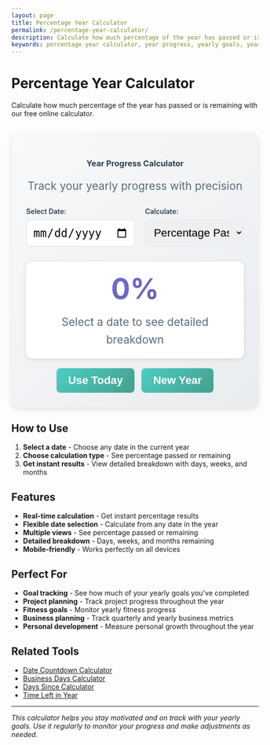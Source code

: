 ```yaml
---
layout: page
title: Percentage Year Calculator
permalink: /percentage-year-calculator/
description: Calculate how much percentage of the year has passed or is remaining with our free online calculator. Track yearly progress and goals.
keywords: percentage year calculator, year progress, yearly goals, year percentage, time tracking, goal tracking
---
```


<script type="application/ld+json">
{
  "@context": "https://schema.org",
  "@type": "WebApplication",
  "name": "Percentage Year Calculator",
  "description": "Calculate how much percentage of the year has passed or is remaining",
  "url": "https://goalgetter.app/tools/percentage-year-calculator/",
  "applicationCategory": "UtilityApplication",
  "operatingSystem": "Web Browser",
  "offers": {
    "@type": "Offer",
    "price": "0",
    "priceCurrency": "USD"
  },
  "creator": {
    "@type": "Organization",
    "name": "Goal Getter"
  }
}
</script>

# Percentage Year Calculator

Calculate how much percentage of the year has passed or is remaining with our free online calculator.

<div class="calculator-container" style="background: linear-gradient(135deg, #f8f9fa 0%, #e9ecef 100%); padding: 30px; border-radius: 16px; margin: 30px 0; box-shadow: 0 4px 12px rgba(0,0,0,0.1);">
  <div class="calculator-header" style="text-align: center; margin-bottom: 30px;">
    <h3 style="color: #2c3e50; margin-bottom: 10px;">Year Progress Calculator</h3>
    <p style="color: #5a6c7d; font-size: 1.4rem;">Track your yearly progress with precision</p>
  </div>
  
  <div class="calculator-inputs" style="display: grid; grid-template-columns: 1fr 1fr; gap: 20px; margin-bottom: 30px;">
    <div class="input-group">
      <label for="selectedDate" style="display: block; margin-bottom: 8px; font-weight: 600; color: #2c3e50;">Select Date:</label>
      <input type="date" id="selectedDate" style="width: 100%; padding: 12px; border: 2px solid #e9ecef; border-radius: 8px; font-size: 1.4rem; transition: border-color 0.3s ease;" onchange="calculateYearPercentage()">
    </div>
    <div class="input-group">
      <label for="calculationType" style="display: block; margin-bottom: 8px; font-weight: 600; color: #2c3e50;">Calculate:</label>
      <select id="calculationType" style="width: 100%; padding: 12px; border: 2px solid #e9ecef; border-radius: 8px; font-size: 1.4rem; transition: border-color 0.3s ease;" onchange="calculateYearPercentage()">
        <option value="passed">Percentage Passed</option>
        <option value="remaining">Percentage Remaining</option>
      </select>
    </div>
  </div>
  
  <div class="calculator-results" style="text-align: center; padding: 20px; background: white; border-radius: 12px; box-shadow: 0 2px 8px rgba(0,0,0,0.1);">
    <div id="percentageResult" style="font-size: 3.6rem; font-weight: 700; background: linear-gradient(135deg, #667eea 0%, #764ba2 100%); -webkit-background-clip: text; -webkit-text-fill-color: transparent; background-clip: text; margin-bottom: 15px;">
      0%
    </div>
    <div id="detailedBreakdown" style="color: #5a6c7d; font-size: 1.4rem; line-height: 1.6;">
      Select a date to see detailed breakdown
    </div>
  </div>
  
  <div class="calculator-actions" style="text-align: center; margin-top: 20px;">
    <button onclick="setToToday()" style="background: linear-gradient(135deg, #4ecdc4 0%, #44a08d 100%); color: white; border: none; padding: 12px 24px; border-radius: 8px; font-size: 1.4rem; font-weight: 600; cursor: pointer; transition: transform 0.3s ease; margin-right: 10px;">
      Use Today
    </button>
    <button onclick="setToNewYear()" style="background: linear-gradient(135deg, #4ecdc4 0%, #44a08d 100%); color: white; border: none; padding: 12px 24px; border-radius: 8px; font-size: 1.4rem; font-weight: 600; cursor: pointer; transition: transform 0.3s ease;">
      New Year
    </button>
  </div>
</div>

## How to Use

1. **Select a date** - Choose any date in the current year
2. **Choose calculation type** - See percentage passed or remaining
3. **Get instant results** - View detailed breakdown with days, weeks, and months

## Features

- **Real-time calculation** - Get instant percentage results
- **Flexible date selection** - Calculate from any date in the year
- **Multiple views** - See percentage passed or remaining
- **Detailed breakdown** - Days, weeks, and months remaining
- **Mobile-friendly** - Works perfectly on all devices

## Perfect For

- **Goal tracking** - See how much of your yearly goals you've completed
- **Project planning** - Track project progress throughout the year
- **Fitness goals** - Monitor yearly fitness progress
- **Business planning** - Track quarterly and yearly business metrics
- **Personal development** - Measure personal growth throughout the year

## Related Tools

- [Date Countdown Calculator](/tools/date-countdown-calculator/)
- [Business Days Calculator](/tools/business-days-calculator/)
- [Days Since Calculator](/tools/days-since-calculator/)
- [Time Left in Year](/tools/time-left-in-year/)

<script>
function calculateYearPercentage() {
  const selectedDate = document.getElementById('selectedDate').value;
  const calculationType = document.getElementById('calculationType').value;
  
  if (!selectedDate) {
    document.getElementById('percentageResult').textContent = '0%';
    document.getElementById('detailedBreakdown').textContent = 'Select a date to see detailed breakdown';
    return;
  }
  
  const inputDate = new Date(selectedDate);
  const currentYear = inputDate.getFullYear();
  
  // Get start and end of year
  const yearStart = new Date(currentYear, 0, 1);
  const yearEnd = new Date(currentYear, 11, 31);
  
  // Calculate total days in year
  const totalDays = Math.ceil((yearEnd - yearStart) / (1000 * 60 * 60 * 24)) + 1;
  
  // Calculate days passed or remaining
  let daysPassed, daysRemaining, percentage;
  
  if (calculationType === 'passed') {
    daysPassed = Math.ceil((inputDate - yearStart) / (1000 * 60 * 60 * 24)) + 1;
    percentage = ((daysPassed / totalDays) * 100).toFixed(1);
    daysRemaining = totalDays - daysPassed;
  } else {
    daysRemaining = Math.ceil((yearEnd - inputDate) / (1000 * 60 * 60 * 24)) + 1;
    percentage = ((daysRemaining / totalDays) * 100).toFixed(1);
    daysPassed = totalDays - daysRemaining;
  }
  
  // Update results
  document.getElementById('percentageResult').textContent = percentage + '%';
  
  // Calculate additional metrics
  const weeksRemaining = Math.ceil(daysRemaining / 7);
  const monthsRemaining = Math.ceil(daysRemaining / 30.44); // Average days per month
  
  const breakdown = `
    <div style="display: grid; grid-template-columns: repeat(auto-fit, minmax(150px, 1fr)); gap: 15px; margin-top: 15px;">
      <div style="background: #f8f9fa; padding: 15px; border-radius: 8px;">
        <div style="font-weight: 600; color: #2c3e50;">Days ${calculationType === 'passed' ? 'Passed' : 'Remaining'}</div>
        <div style="font-size: 2rem; font-weight: 700; color: #667eea;">${calculationType === 'passed' ? daysPassed : daysRemaining}</div>
      </div>
      <div style="background: #f8f9fa; padding: 15px; border-radius: 8px;">
        <div style="font-weight: 600; color: #2c3e50;">Weeks ${calculationType === 'passed' ? 'Passed' : 'Remaining'}</div>
        <div style="font-size: 2rem; font-weight: 700; color: #4ecdc4;">${calculationType === 'passed' ? Math.ceil(daysPassed / 7) : weeksRemaining}</div>
      </div>
      <div style="background: #f8f9fa; padding: 15px; border-radius: 8px;">
        <div style="font-weight: 600; color: #2c3e50;">Months ${calculationType === 'passed' ? 'Passed' : 'Remaining'}</div>
        <div style="font-size: 2rem; font-weight: 700; color: #667eea;">${calculationType === 'passed' ? Math.ceil(daysPassed / 30.44) : monthsRemaining}</div>
      </div>
    </div>
  `;
  
  document.getElementById('detailedBreakdown').innerHTML = breakdown;
}

function setToToday() {
  const today = new Date();
  const todayString = today.toISOString().split('T')[0];
  document.getElementById('selectedDate').value = todayString;
  calculateYearPercentage();
}

function setToNewYear() {
  const currentYear = new Date().getFullYear();
  const newYearString = currentYear + '-01-01';
  document.getElementById('selectedDate').value = newYearString;
  calculateYearPercentage();
}

// Initialize with today's date
window.onload = function() {
  setToToday();
};
</script>

---

*This calculator helps you stay motivated and on track with your yearly goals. Use it regularly to monitor your progress and make adjustments as needed.*